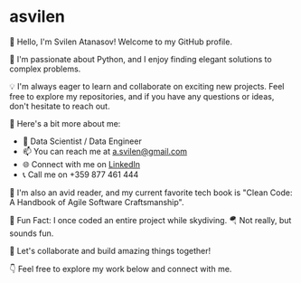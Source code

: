 # asvilen

👋 Hello, I'm Svilen Atanasov! Welcome to my GitHub profile.

🚀 I'm passionate about Python, and I enjoy finding elegant solutions to complex problems.

💡 I'm always eager to learn and collaborate on exciting new projects. Feel free to explore my repositories, and if you have any questions or ideas, don't hesitate to reach out.

🌟 Here's a bit more about me:

- 💼 Data Scientist / Data Engineer
- 📫 You can reach me at a.svilen@gmail.com
- 🌐 Connect with me on [LinkedIn](https://www.linkedin.com/in/svilen-atanasov-81864144/)
- 📞 Call me on +359 877 461 444

📖 I'm also an avid reader, and my current favorite tech book is  "Clean Code: A Handbook of Agile Software Craftsmanship".

🌱 Fun Fact: I once coded an entire project while skydiving. 🪂 Not really, but sounds fun. 

📝 Let's collaborate and build amazing things together!

👇 Feel free to explore my work below and connect with me.
